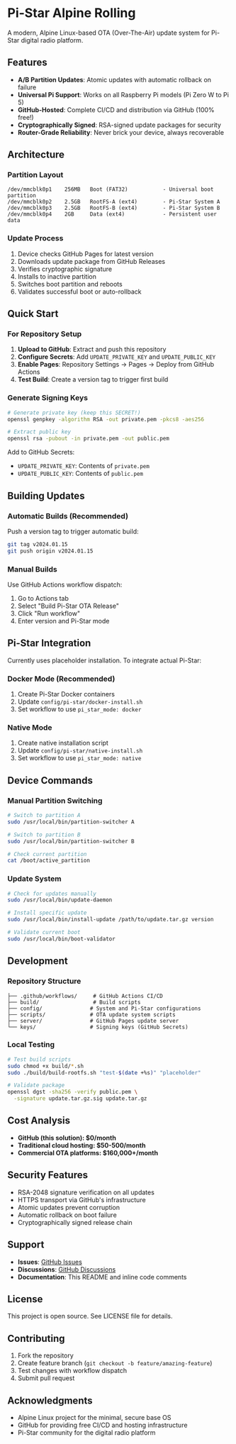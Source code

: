 # Pi-Star Alpine Rolling

A modern, Alpine Linux-based OTA (Over-The-Air) update system for Pi-Star digital radio platform.

## Features

- **A/B Partition Updates**: Atomic updates with automatic rollback on failure
- **Universal Pi Support**: Works on all Raspberry Pi models (Pi Zero W to Pi 5)
- **GitHub-Hosted**: Complete CI/CD and distribution via GitHub (100% free!)
- **Cryptographically Signed**: RSA-signed update packages for security
- **Router-Grade Reliability**: Never brick your device, always recoverable

## Architecture

### Partition Layout
```
/dev/mmcblk0p1    256MB   Boot (FAT32)           - Universal boot partition
/dev/mmcblk0p2    2.5GB   RootFS-A (ext4)        - Pi-Star System A  
/dev/mmcblk0p3    2.5GB   RootFS-B (ext4)        - Pi-Star System B
/dev/mmcblk0p4    2GB     Data (ext4)            - Persistent user data
```

### Update Process
1. Device checks GitHub Pages for latest version
2. Downloads update package from GitHub Releases
3. Verifies cryptographic signature
4. Installs to inactive partition
5. Switches boot partition and reboots
6. Validates successful boot or auto-rollback

## Quick Start

### For Repository Setup
1. **Upload to GitHub**: Extract and push this repository
2. **Configure Secrets**: Add `UPDATE_PRIVATE_KEY` and `UPDATE_PUBLIC_KEY`
3. **Enable Pages**: Repository Settings → Pages → Deploy from GitHub Actions
4. **Test Build**: Create a version tag to trigger first build

### Generate Signing Keys
```bash
# Generate private key (keep this SECRET!)
openssl genpkey -algorithm RSA -out private.pem -pkcs8 -aes256

# Extract public key
openssl rsa -pubout -in private.pem -out public.pem
```

Add to GitHub Secrets:
- `UPDATE_PRIVATE_KEY`: Contents of `private.pem`
- `UPDATE_PUBLIC_KEY`: Contents of `public.pem`

## Building Updates

### Automatic Builds (Recommended)
Push a version tag to trigger automatic build:
```bash
git tag v2024.01.15
git push origin v2024.01.15
```

### Manual Builds
Use GitHub Actions workflow dispatch:
1. Go to Actions tab
2. Select "Build Pi-Star OTA Release"
3. Click "Run workflow"
4. Enter version and Pi-Star mode

## Pi-Star Integration

Currently uses placeholder installation. To integrate actual Pi-Star:

### Docker Mode (Recommended)
1. Create Pi-Star Docker containers
2. Update `config/pi-star/docker-install.sh`
3. Set workflow to use `pi_star_mode: docker`

### Native Mode
1. Create native installation script
2. Update `config/pi-star/native-install.sh`  
3. Set workflow to use `pi_star_mode: native`

## Device Commands

### Manual Partition Switching
```bash
# Switch to partition A
sudo /usr/local/bin/partition-switcher A

# Switch to partition B
sudo /usr/local/bin/partition-switcher B

# Check current partition
cat /boot/active_partition
```

### Update System
```bash
# Check for updates manually
sudo /usr/local/bin/update-daemon

# Install specific update
sudo /usr/local/bin/install-update /path/to/update.tar.gz version

# Validate current boot
sudo /usr/local/bin/boot-validator
```

## Development

### Repository Structure
```
├── .github/workflows/     # GitHub Actions CI/CD
├── build/                 # Build scripts
├── config/               # System and Pi-Star configurations  
├── scripts/              # OTA update system scripts
├── server/               # GitHub Pages update server
└── keys/                 # Signing keys (GitHub Secrets)
```

### Local Testing
```bash
# Test build scripts
sudo chmod +x build/*.sh
sudo ./build/build-rootfs.sh "test-$(date +%s)" "placeholder"

# Validate package
openssl dgst -sha256 -verify public.pem \
  -signature update.tar.gz.sig update.tar.gz
```

## Cost Analysis

- **GitHub (this solution): $0/month**
- **Traditional cloud hosting: $50-500/month** 
- **Commercial OTA platforms: $160,000+/month**

## Security Features

- RSA-2048 signature verification on all updates
- HTTPS transport via GitHub's infrastructure
- Atomic updates prevent corruption
- Automatic rollback on boot failure
- Cryptographically signed release chain

## Support

- **Issues**: [GitHub Issues](https://github.com/MW0MWZ/Pi-Star_Alpine_Rolling/issues)
- **Discussions**: [GitHub Discussions](https://github.com/MW0MWZ/Pi-Star_Alpine_Rolling/discussions)
- **Documentation**: This README and inline code comments

## License

This project is open source. See LICENSE file for details.

## Contributing

1. Fork the repository
2. Create feature branch (`git checkout -b feature/amazing-feature`)
3. Test changes with workflow dispatch
4. Submit pull request

## Acknowledgments

- Alpine Linux project for the minimal, secure base OS
- GitHub for providing free CI/CD and hosting infrastructure
- Pi-Star community for the digital radio platform
